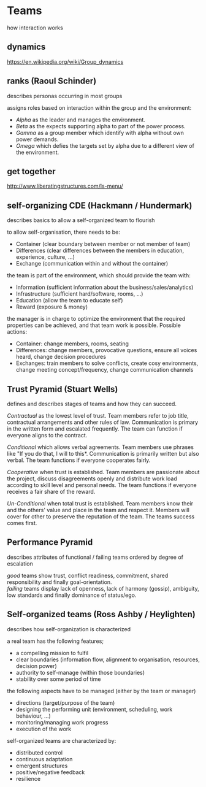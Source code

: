 # Teams

how interaction works

## dynamics

https://en.wikipedia.org/wiki/Group_dynamics

## ranks (Raoul Schinder)

describes personas occurring in most groups

assigns roles based on interaction within the group and the environment:

- *Alpha* as the leader and manages the environment.  
- *Beta* as the expects supporting alpha to part of the power process.  
- *Gamma* as a group member which identify with alpha without own power demands.  
- *Omega* which defies the targets set by alpha due to a different view of the environment.

## get together

http://www.liberatingstructures.com/ls-menu/

## self-organizing CDE (Hackmann / Hundermark)

describes basics to allow a self-organized team to flourish

to allow self-organisation, there needs to be:

- Container (clear boundary between member or not member of team)
- Differences (clear differences between the members in education, experience, culture, ...)
- Exchange (communication within and without the container)

the team is part of the environment, which should provide the team with:

- Information (sufficient information about the business/sales/analytics)
- Infrastructure (sufficient hard/software, rooms, ...)
- Education (allow the team to educate self)
- Reward (exposure & money)

the manager is in charge to optimize the environment that the required properties can be achieved, and that team work is possible. Possible actions:

- Container: change members, rooms, seating
- Differences: change members, provocative questions, ensure all voices heard, change decision procedures
- Exchanges: train members to solve conflicts, create cosy environments, change meeting concept/frequency, change communication channels  

## Trust Pyramid (Stuart Wells)

defines and describes stages of teams and how they can succeed.

*Contractual* as the lowest level of trust. Team members refer to job title, contractual arrangements and other rules of law. Communication is primary in the written form and escalated frequently. The team can function if everyone aligns to the contract.

*Conditional* which allows verbal agreements. Team members use phrases like "If you do that, I will to this*. Communication is primarily written but also verbal. The team functions if everyone cooperates fairly.

*Cooperative* when trust is established. Team members are passionate about the project, discuss disagreements openly and distribute work load according to skill level and personal needs. The team functions if everyone receives a fair share of the reward.

*Un-Conditional* when total trust is established. Team members know their and the others' value and place in the team and respect it. Members will cover for other to preserve the reputation of the team. The teams success comes first.

## Performance Pyramid

describes attributes of functional / failing teams ordered by degree of escalation

*good* teams show trust, conflict readiness, commitment, shared responsibility and finally goal-orientation.  
*failing* teams display lack of openness, lack of harmony (gossip), ambiguity, low standards and finally dominance of status/ego.

## Self-organized teams (Ross Ashby / Heylighten)

describes how self-organization is characterized

a real team has the following features;

- a compelling mission to fulfil
- clear boundaries (information flow, alignment to organisation, resources, decision power)
- authority to self-manage (within those boundaries)
- stability over some period of time

the following aspects have to be managed (either by the team or manager)

- directions (target/purpose of the team)
- designing the performing unit (environment, scheduling, work behaviour, ...)
- monitoring/managing work progress
- execution of the work

self-organized teams are characterized by:

- distributed control
- continuous adaptation
- emergent structures
- positive/negative feedback
- resilience